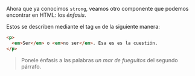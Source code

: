 Ahora que ya conocimos `strong`, veamos otro componente que podemos encontrar en HTML: los _énfasis_. 

Estos se describen mediante el tag `em` de la siguiente manera:

```html
<p>
  <em>Ser</em> o <em>no ser</em>. Esa es es la cuestión.   
</p>
```

> Ponele énfasis a las palabras _un mar de fueguitos_ del segundo párrafo. 
